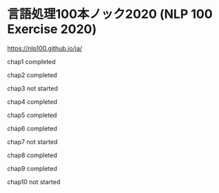 # 言語処理100本ノック2020 (NLP 100 Exercise 2020)

https://nlp100.github.io/ja/

chap1  completed

chap2  completed

chap3  not started

chap4  completed

chap5  completed

chap6  completed

chap7  not started

chap8  completed

chap9  completed

chap10 not started

